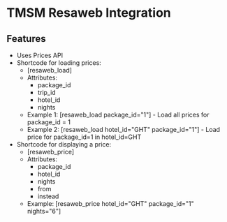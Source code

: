 TMSM Resaweb Integration 
=================

Features
-----------

* Uses Prices API
* Shortcode for loading prices:
    * [resaweb_load]
    * Attributes:
        * package_id
        * trip_id
        * hotel_id
        * nights
    * Example 1: [resaweb_load package_id="1"] - Load all prices for package_id = 1
    * Example 2: [resaweb_load hotel_id="GHT" package_id="1"] - Load price for package_id=1 in hotel_id=GHT
* Shortcode for displaying a price:
    * [resaweb_price]
    * Attributes:
        * package_id
        * hotel_id
        * nights
        * from
        * instead
    * Example: [resaweb_price hotel_id="GHT" package_id="1" nights="6"]